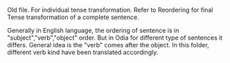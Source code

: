 Old file. For individual tense transformation. 
Refer to Reordering for final Tense transformation of a complete sentence.


Generally in English language, the ordering of sentence is in "subject","verb","object" order. But in Odia for different type of sentences it differs.
General idea is the "verb" comes after the object.
In this folder, different verb kind have been translated accordingly.

